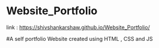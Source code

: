 # Website_Portfolio
link : https://shivshankarshaw.github.io/Website_Portfolio/

#A self portfolio Website created using HTML , CSS and JS 
